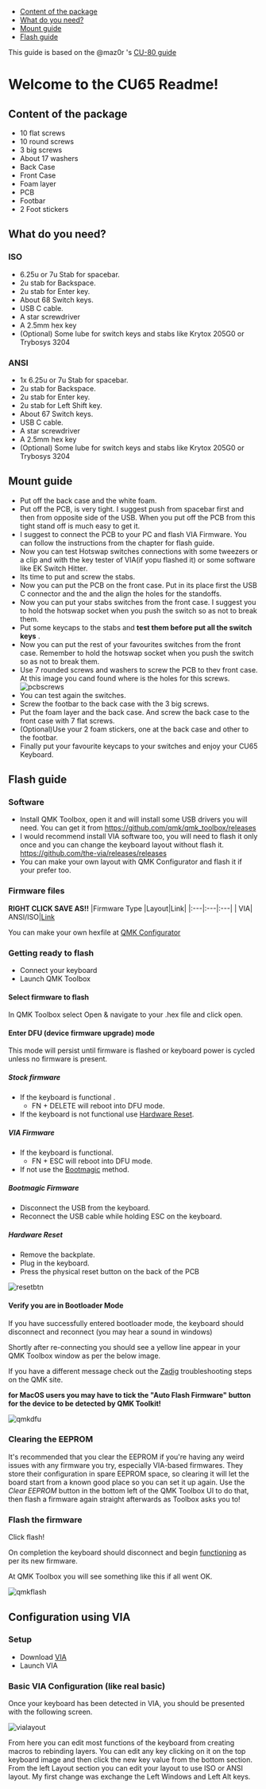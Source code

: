   * [Content of the package](#content-of-the-package)
  * [What do you need?](#what-do-you-need?)
  * [Mount guide](#mount-guide)
  * [Flash guide](#flash-guide)

This guide is based on the @maz0r 's [CU-80 guide](https://github.com/maz0r/cu80-flashguide)

# Welcome to the CU65 Readme!

## Content of the package

 - 10 flat screws
 - 10 round screws
 - 3 big screws
 -  About 17 washers
 - Back Case
 - Front Case
 - Foam layer
 - PCB
 - Footbar
 - 2 Foot stickers

## What do you need?
### ISO
- 6.25u or 7u Stab for spacebar.
- 2u stab for Backspace.
- 2u stab for Enter key.
- About 68 Switch keys.
- USB C cable.
- A star screwdriver
- A 2.5mm hex key
- (Optional) Some lube for switch keys and stabs like Krytox 205G0 or Trybosys 3204

### ANSI
- 1x  6.25u or 7u Stab for spacebar.
- 2u stab for Backspace.
- 2u stab for Enter key.
- 2u stab for Left Shift key.
- About 67 Switch keys.
- USB C cable.
- A star screwdriver
- A 2.5mm hex key
- (Optional) Some lube for switch keys and stabs like Krytox 205G0 or Trybosys 3204

## Mount guide
- Put off the back case and the white foam.
- Put off the PCB, is very tight. I suggest push from spacebar first and then from opposite side of the USB. When you put off the PCB from this tight stand off is much easy to get it.
- I suggest to connect the PCB to your PC and flash VIA Firmware. You can follow the instructions from the chapter for flash guide.
- Now you can test Hotswap switches connections with some tweezers or a clip and with the key tester of VIA(if yopu flashed it) or some software like EK Switch Hitter.
- Its time to put and screw the stabs.
- Now you can put the PCB on the front case. Put in its place first the USB C connector and the and the align the holes for the standoffs.
- Now you can put your stabs switches from the front case. I suggest you to hold the hotswap socket when you push the switch so as not to break them.
- Put some keycaps to the stabs and **test them before put all the switch keys** .
- Now you can put the rest of your favourites switches from the front case. Remember to hold the hotswap socket when you push the switch so as not to break them.
- Use 7 rounded screws and washers to screw the PCB to thev front case. At this image you cand found where is the holes for this screws.
![pcbscrews](images/pcbscrews.jpg)
- You can test again the switches.
- Screw the footbar to the back case with the 3 big screws.
- Put the foam layer and the back case. And screw the back case to the front case with 7 flat screws.
- (Optional)Use your 2 foam stickers, one at the back case and other to the footbar.
- Finally put your favourite keycaps to your switches and enjoy your CU65 Keyboard.

## Flash guide
### Software
- Install QMK Toolbox, open it and will install some USB drivers you will need. You can get it from https://github.com/qmk/qmk_toolbox/releases
- I would recommend install VIA software too, you will need to flash it only once and you can change the keyboard layout without  flash it. https://github.com/the-via/releases/releases
- You can make your own layout with QMK Configurator and flash it if your prefer too.
### Firmware files

**RIGHT CLICK SAVE AS!!**
|Firmware Type |Layout|Link|
|:---|:---|:---|
| VIA| ANSI/ISO|[Link](hexfiles/capsunlocked_cu65_via.hex)

You can make your own hexfile at [QMK Configurator](https://config.qmk.fm/#/)

### Getting ready to flash

- Connect your keyboard
- Launch QMK Toolbox

#### Select firmware to flash

In QMK Toolbox select Open & navigate to your .hex file and click open.
#### Enter DFU (device firmware upgrade) mode

This mode will persist until firmware is flashed or keyboard power is cycled unless no firmware is present.

##### Stock firmware
 - If the keyboard is functional . 
    - FN + DELETE will reboot into DFU mode.
 - If the keyboard is not functional use [Hardware Reset](#hardware-reset).

##### VIA Firmware

 - If the keyboard is functional.
   - FN + ESC will reboot into DFU mode.
 - If not use the [Bootmagic](#bootmagic-firmware) method.

##### Bootmagic Firmware

 - Disconnect the USB from the keyboard.
 - Reconnect the USB cable while holding ESC on the keyboard.
##### Hardware Reset

 - Remove the backplate.
 - Plug in the keyboard.
 - Press the physical reset button on the back of the PCB

 ![resetbtn](images/resetbtn.jpg)
 
#### Verify you are in Bootloader Mode

If you have successfully entered bootloader mode, the keyboard should disconnect and reconnect (you may hear a sound in windows) 

Shortly after re-connecting you should see a yellow line appear in your QMK Toolbox window as per the below image.

If you have a different message check out the [Zadig](https://docs.qmk.fm/#/driver_installation_zadig) troubleshooting steps on the QMK site.

**for MacOS users you may have to tick the "Auto Flash Firmware" button for the device to be detected by QMK Toolkit!**

![qmkdfu](images/qmkdfu.jpg)

### Clearing the EEPROM

It's recommended that you clear the EEPROM if you're having any weird issues with any firmware you try, especially VIA-based firmwares. They store their configuration in spare EEPROM space, so clearing it will let the board start from a known good place so you can set it up again. Use the _Clear EEPROM_ button in the bottom left of the QMK Toolbox UI to do that, then flash a firmware again straight afterwards as Toolbox asks you to!

### Flash the firmware

Click flash!

On completion the keyboard should disconnect and begin <u>functioning</u> as per its new firmware.

At QMK Toolbox you will see something like this if all went OK.

![qmkflash](images/qmkflash.jpg)

## Configuration using VIA

### Setup
- Download [VIA](https://github.com/the-via/releases/releases/latest)
- Launch VIA

### Basic VIA Configuration (like real basic)

Once your keyboard has been detected in VIA, you should be presented with the following screen.

![vialayout](images/vialayout.jpg)

From here you can edit most functions of the keyboard from creating macros to rebinding layers.
You can edit any key clicking on it on the top keyboard image and then click the new key value from the bottom section.
From the left Layout section you can edit your layout to use ISO or ANSI layout.
My first change was exchange the Left Windows and Left Alt keys.
